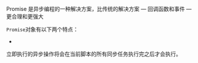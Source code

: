 Promise 是异步编程的一种解决方案，比传统的解决方案 — 回调函数和事件 — 更合理和更强大

`Promise`对象有以下两个特点：

- ​




立即执行的异步操作将会在当前脚本的所有同步任务执行完之后才会执行。